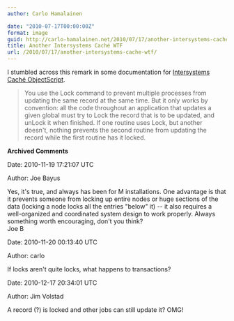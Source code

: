 ```yaml
---
author: Carlo Hamalainen

date: "2010-07-17T00:00:00Z"
format: image
guid: http://carlo-hamalainen.net/2010/07/17/another-intersystems-cache-wtf/
title: Another Intersystems Caché WTF
url: /2010/07/17/another-intersystems-cache-wtf/
---
```

I stumbled across this remark in some documentation for [Intersystems Caché ObjectScript](http://vista.intersystems.com/csp/docbook/DocBook.UI.Page.cls?KEY=TCOS_Integrity).

> You use the Lock command to prevent multiple processes from updating the same record at the same time. But it only works by convention: all the code throughout an application that updates a given global must try to Lock the record that is to be updated, and unLock it when finished. If one routine uses Lock, but another doesn't, nothing prevents the second routine from updating the record while the first routine has it locked.

**Archived Comments**

Date: 2010-11-19 17:21:07 UTC

Author: Joe Bayus

Yes, it's true, and always has been for M installations. One advantage is that it prevents someone from locking up entire nodes or huge sections of the data (locking a node locks all the entries "below" it) -- it also requires a well-organized and coordinated system design to work properly. Always something worth encouraging, don't you think?  
Joe B

Date: 2010-11-20 00:13:40 UTC

Author: carlo

If locks aren't quite locks, what happens to transactions?

Date: 2010-12-17 20:34:01 UTC

Author: Jim Volstad

A record (?) is locked and other jobs can still update it? OMG!
